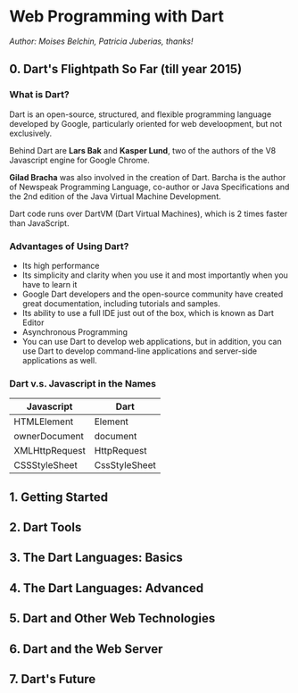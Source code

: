 # Web Programming with __Dart__

_Author: Moises Belchin, Patricia Juberias, thanks!_

## 0. Dart's Flightpath So Far (till year 2015)

### What is Dart?

Dart is an open-source, structured, and flexible programming language developed by Google, particularly oriented for web develoopment, but not exclusively.

Behind Dart are __Lars Bak__ and __Kasper Lund__, two of the authors of the V8 Javascript engine for Google Chrome.

__Gilad Bracha__ was also involved in the creation of Dart. Barcha is the author of Newspeak Programming Language, co-author or Java Specifications and the 2nd edition of the Java Virtual Machine Development.

Dart code runs over DartVM (Dart Virtual Machines), which is 2 times faster than JavaScript.

### Advantages of Using Dart?

- Its high performance
- Its simplicity and clarity when you use it and most importantly when you have to learn it
- Google Dart developers and the open-source community have created great documentation, including tutorials and samples.
- Its ability to use a full IDE just out of the box, which is known as Dart Editor
- Asynchronous Programming
- You can use Dart to develop web applications, but in addition, you can use Dart to develop command-line applications and server-side applications as well.

### Dart v.s. Javascript in the Names

| __Javascript__ | __Dart__ |
| --- | --- |
| HTMLElement | Element |
| ownerDocument | document |
| XMLHttpRequest | HttpRequest |
| CSSStyleSheet | CssStyleSheet|



## 1. Getting Started

## 2. Dart Tools

## 3. The Dart Languages: Basics

## 4. The Dart Languages: Advanced

## 5. Dart and Other Web Technologies

## 6. Dart and the Web Server

## 7. Dart's Future
